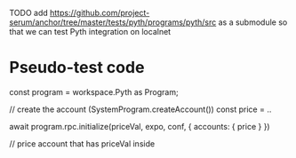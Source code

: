 TODO add https://github.com/project-serum/anchor/tree/master/tests/pyth/programs/pyth/src as a submodule
so that we can test Pyth integration on localnet

# Pseudo-test code

const program = workspace.Pyth as Program<Pyth>;

// create the account (SystemProgram.createAccount())
const price = ..

await program.rpc.initialize(priceVal, expo, conf, {
    accounts: {
        price
    }
})

// price account that has priceVal inside

